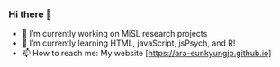 ### Hi there 👋

- 🔭 I’m currently working on MiSL research projects
- 🌱 I’m currently learning HTML, javaScript, jsPsych, and R!
- 📫 How to reach me: My website [https://ara-eunkyungjo.github.io]
